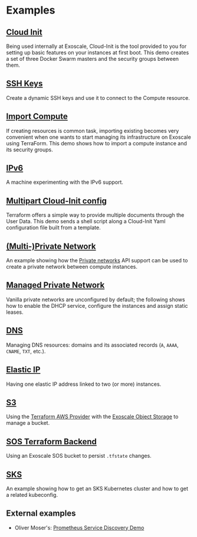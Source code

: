 # Examples

## [Cloud Init](cloud-init)

Being used internally at Exoscale, Cloud-Init is the tool provided to you for
setting up basic features on your instances at first boot. This demo creates
a set of three Docker Swarm masters and the security groups between them.

## [SSH Keys](ssh-keys)

Create a dynamic SSH keys and use it to connect to the Compute resource.

## [Import Compute](import-compute)

If creating resources is common task, importing existing becomes very
convenient when one wants to start managing its infrastructure on Exoscale
using TerraForm. This demo shows how to import a compute instance and its
security groups.

## [IPv6](ipv6)

A machine experimenting with the IPv6 support.

## [Multipart Cloud-Init config](multipart-cloud-init)

Terraform offers a simple way to provide multiple documents through
the User Data. This demo sends a shell script along a Cloud-Init Yaml
configuration file built from a template.

## [(Multi-)Private Network](multi-private-network)

An example showing how the [Private networks](https://www.exoscale.com/syslog/introducing-multiple-private-networks/)
API support can be used to create a private network between compute instances.

## [Managed Private Network](managed-private-network)

Vanilla private networks are unconfigured by default; the following shows how to enable
the DHCP service, configure the instances and assign static leases.

## [DNS](dns)

Managing DNS resources: domains and its associated records (`A`, `AAAA`, `CNAME`, `TXT`, etc.).

## [Elastic IP](elastic-ip)

Having one elastic IP address linked to two (or more) instances.

## [S3](s3)

Using the [Terraform AWS Provider](https://www.terraform.io/docs/providers/aws/) with the [Exoscale Object Storage](https://www.exoscale.com/object-storage/) to manage a bucket.

## [SOS Terraform Backend](sos-backend)

Using an Exoscale SOS bucket to persist `.tfstate` changes.

## [SKS](sks)

An example showing how to get an SKS Kubernetes cluster and how to get a related kubeconfig.

## External examples

- Oliver Moser's: [Prometheus Service Discovery Demo](https://github.com/olmoser/infracoders-reloaded)

[minikube]: https://github.com/kubernetes/minikube
